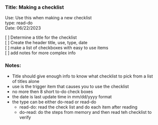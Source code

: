 ### Title: Making a checklist
Use: Use this when making a new checklist<br>
type: read-do<br>
Date: 06/22/2023<br>

[ ] Determine a title for the checklist<br>
[ ] Create the header title, use, type, date<br>
[ ] make a list of checkboxes with easy to use items<br>
[ ] add notes for more complex info<br>

### Notes:
* Title should give enough info to know what checklist to pick from a list of titles alone
* use is the trigger item that causes you to use the checklist
* no more then 8 short to-do check boxes
* the date is last update time in mm/dd/yyyy format
* the type can be either do-read or read-do
  - read-do: read the check list and do each item after reading
  - do-read: do the steps from memory and then read teh checklist to verify
